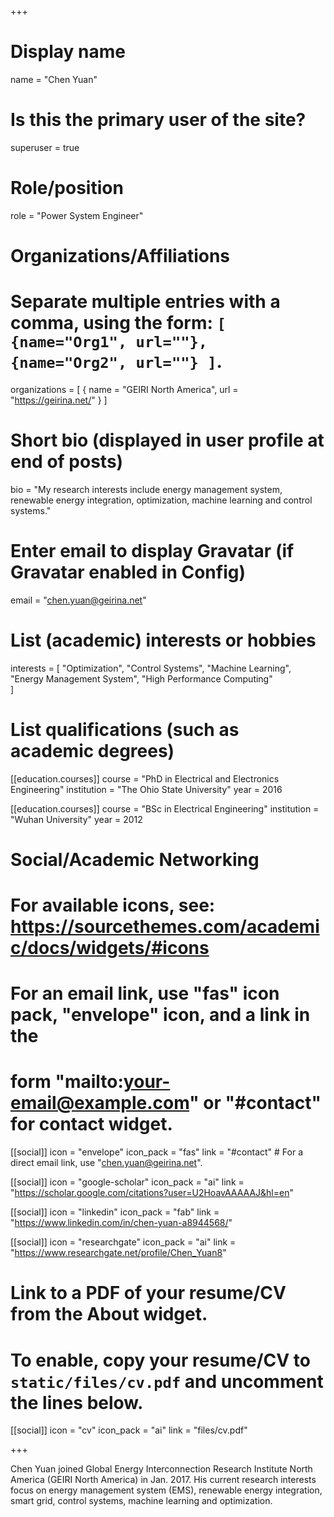 +++
# Display name
name = "Chen Yuan"

# Is this the primary user of the site?
superuser = true

# Role/position
role = "Power System Engineer"

# Organizations/Affiliations
#   Separate multiple entries with a comma, using the form: `[ {name="Org1", url=""}, {name="Org2", url=""} ]`.
organizations = [ { name = "GEIRI North America", url = "https://geirina.net/" } ]

# Short bio (displayed in user profile at end of posts)
bio = "My research interests include energy management system, renewable energy integration, optimization, machine learning and control systems."

# Enter email to display Gravatar (if Gravatar enabled in Config)
email = "chen.yuan@geirina.net"

# List (academic) interests or hobbies
interests = [
  "Optimization",
  "Control Systems",
  "Machine Learning",
  "Energy Management System",
  "High Performance Computing"  
]

# List qualifications (such as academic degrees)
[[education.courses]]
  course = "PhD in Electrical and Electronics Engineering"
  institution = "The Ohio State University"
  year = 2016


[[education.courses]]
  course = "BSc in Electrical Engineering"
  institution = "Wuhan University"
  year = 2012

# Social/Academic Networking
# For available icons, see: https://sourcethemes.com/academic/docs/widgets/#icons
#   For an email link, use "fas" icon pack, "envelope" icon, and a link in the
#   form "mailto:your-email@example.com" or "#contact" for contact widget.

[[social]]
  icon = "envelope"
  icon_pack = "fas"
  link = "#contact"  # For a direct email link, use "chen.yuan@geirina.net".


[[social]]
  icon = "google-scholar"
  icon_pack = "ai"
  link = "https://scholar.google.com/citations?user=U2HoavAAAAAJ&hl=en"
  
[[social]]
  icon = "linkedin"
  icon_pack = "fab"
  link = "https://www.linkedin.com/in/chen-yuan-a8944568/"
  
 [[social]]
  icon = "researchgate"
  icon_pack = "ai"
  link = "https://www.researchgate.net/profile/Chen_Yuan8"


# Link to a PDF of your resume/CV from the About widget.
# To enable, copy your resume/CV to `static/files/cv.pdf` and uncomment the lines below.
 [[social]]
  icon = "cv"
  icon_pack = "ai"
  link = "files/cv.pdf"

+++

Chen Yuan joined Global Energy Interconnection Research Institute North America (GEIRI North America) in Jan. 2017. His current research interests focus on energy management system (EMS), renewable energy integration, smart grid, control systems, machine learning and optimization.
